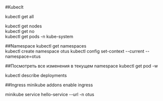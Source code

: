 #Kubeclt

kubectl get all  

kubectl get nodes  
kubectl get no  
kubectl get pods -n kube-system  


##Namespace
kubectl get namespaces  
kubectl create namespace otus
kubectl config set-context --current --namespace=otus

##Посмотреть все изменения в текущем namespace
kubectl get pod -w

kubectl describe deployments

##Ingress
minikube addons enable ingress  


minikube service hello-service --url -n otus
